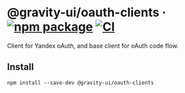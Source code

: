 # @gravity-ui/oauth-clients &middot; [![npm package](https://img.shields.io/npm/v/@gravity-ui/oauth-clients)](https://www.npmjs.com/package/@gravity-ui/oauth-clients) [![CI](https://img.shields.io/github/actions/workflow/status/gravity-ui/oauth-clients/.github/workflows/ci.yml?branch=main&logo=github)](https://github.com/gravity-ui/oauth-clients/actions/workflows/ci.yml?query=branch:main)

Client for Yandex oAuth, and base client for oAuth code flow.

## Install

```shell
npm install --save-dev @gravity-ui/oauth-clients
```
